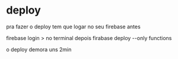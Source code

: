 # deploy 

pra fazer o deploy tem que logar no seu firebase antes 

firebase login > no terminal
depois firabase deploy --only functions 

o deploy demora uns 2min

